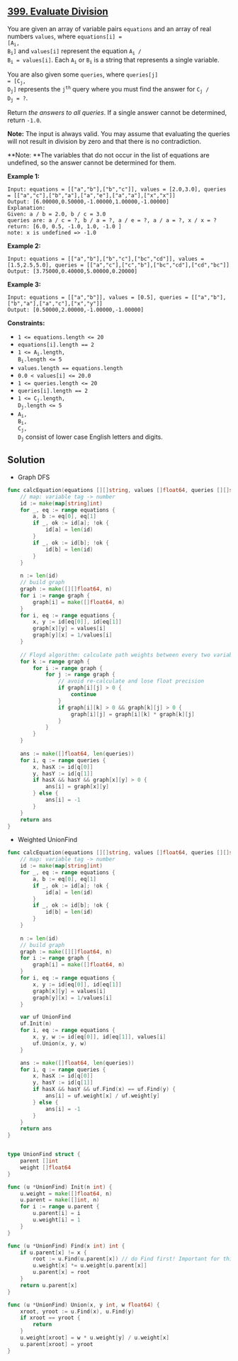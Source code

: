 ## [399. Evaluate Division](https://leetcode.com/problems/evaluate-division/)


You are given an array of variable pairs `equations` and an array of real numbers `values`, where <code>equations[i] = [A<sub style="display: inline;">i</sub>, B<sub style="display: inline;">i</sub>]</code> and `values[i]` represent the equation <code>A<sub style="display: inline;">i</sub> / B<sub style="display: inline;">i</sub> = values[i]</code>. Each <code>A<sub style="display: inline;">i</sub></code> or <code>B<sub style="display: inline;">i</sub></code> is a string that represents a single variable.

You are also given some `queries`, where <code>queries[j] = [C<sub style="display: inline;">j</sub>, D<sub style="display: inline;">j</sub>]</code> represents the <code>j<sup>th</sup></code> query where you must find the answer for <code>C<sub style="display: inline;">j</sub> / D<sub style="display: inline;">j</sub> = ?</code>.

Return _the answers to all queries_. If a single answer cannot be determined, return `-1.0`.

**Note:** The input is always valid. You may assume that evaluating the queries will not result in division by zero and that there is no contradiction.

**Note: **The variables that do not occur in the list of equations are undefined, so the answer cannot be determined for them.

**Example 1:**

```
Input: equations = [["a","b"],["b","c"]], values = [2.0,3.0], queries = [["a","c"],["b","a"],["a","e"],["a","a"],["x","x"]]
Output: [6.00000,0.50000,-1.00000,1.00000,-1.00000]
Explanation: 
Given: a / b = 2.0, b / c = 3.0
queries are: a / c = ?, b / a = ?, a / e = ?, a / a = ?, x / x = ? 
return: [6.0, 0.5, -1.0, 1.0, -1.0 ]
note: x is undefined => -1.0
```

**Example 2:**

```
Input: equations = [["a","b"],["b","c"],["bc","cd"]], values = [1.5,2.5,5.0], queries = [["a","c"],["c","b"],["bc","cd"],["cd","bc"]]
Output: [3.75000,0.40000,5.00000,0.20000]
```

**Example 3:**

```
Input: equations = [["a","b"]], values = [0.5], queries = [["a","b"],["b","a"],["a","c"],["x","y"]]
Output: [0.50000,2.00000,-1.00000,-1.00000]
```

**Constraints:**

*   `1 <= equations.length <= 20`
*   `equations[i].length == 2`
*   <code>1 <= A<sub style="display: inline;">i</sub>.length, B<sub style="display: inline;">i</sub>.length <= 5</code>
*   `values.length == equations.length`
*   `0.0 < values[i] <= 20.0`
*   `1 <= queries.length <= 20`
*   `queries[i].length == 2`
*   <code>1 <= C<sub style="display: inline;">j</sub>.length, D<sub style="display: inline;">j</sub>.length <= 5</code>
*   <code>A<sub style="display: inline;">i</sub>, B<sub style="display: inline;">i</sub>, C<sub style="display: inline;">j</sub>, D<sub style="display: inline;">j</sub></code> consist of lower case English letters and digits.



## Solution

- Graph DFS

```go
func calcEquation(equations [][]string, values []float64, queries [][]string) []float64 {
    // map: variable tag -> number
    id := make(map[string]int)
    for _, eq := range equations {
        a, b := eq[0], eq[1]
        if _, ok := id[a]; !ok {
            id[a] = len(id)
        }
        if _, ok := id[b]; !ok {
            id[b] = len(id)
        }
    }
    
    n := len(id)
    // build graph
    graph := make([][]float64, n)
    for i := range graph {
        graph[i] = make([]float64, n)
    }
    for i, eq := range equations {
        x, y := id[eq[0]], id[eq[1]]
        graph[x][y] = values[i]
        graph[y][x] = 1/values[i]
    }
    
    // Floyd algorithm: calculate path weights between every two variables
    for k := range graph {
        for i := range graph {
            for j := range graph {
              	// avoid re-calculate and lose float precision
                if graph[i][j] > 0 {
                    continue
                }
                if graph[i][k] > 0 && graph[k][j] > 0 {
                    graph[i][j] = graph[i][k] * graph[k][j]
                }
            }
        }
    }
    
    ans := make([]float64, len(queries))
    for i, q := range queries {
        x, hasX := id[q[0]]
        y, hasY := id[q[1]]
        if hasX && hasY && graph[x][y] > 0 {
            ans[i] = graph[x][y]
        } else {
            ans[i] = -1
        }
    }
    return ans
}
```



- Weighted UnionFind

```go
func calcEquation(equations [][]string, values []float64, queries [][]string) []float64 {
    // map: variable tag -> number
    id := make(map[string]int)
    for _, eq := range equations {
        a, b := eq[0], eq[1]
        if _, ok := id[a]; !ok {
            id[a] = len(id)
        }
        if _, ok := id[b]; !ok {
            id[b] = len(id)
        }
    }
    
    n := len(id)
    // build graph
    graph := make([][]float64, n)
    for i := range graph {
        graph[i] = make([]float64, n)
    }
    for i, eq := range equations {
        x, y := id[eq[0]], id[eq[1]]
        graph[x][y] = values[i]
        graph[y][x] = 1/values[i]
    }

    var uf UnionFind
    uf.Init(n)
    for i, eq := range equations {
        x, y, w := id[eq[0]], id[eq[1]], values[i]
        uf.Union(x, y, w)
    }

    ans := make([]float64, len(queries))
    for i, q := range queries {
        x, hasX := id[q[0]]
        y, hasY := id[q[1]]
        if hasX && hasY && uf.Find(x) == uf.Find(y) {
            ans[i] = uf.weight[x] / uf.weight[y]
        } else {
            ans[i] = -1
        }
    }
    return ans
}


type UnionFind struct {
    parent []int
    weight []float64
}

func (u *UnionFind) Init(n int) {
    u.weight = make([]float64, n)
    u.parent = make([]int, n)
    for i := range u.parent {
        u.parent[i] = i
        u.weight[i] = 1
    }
}

func (u *UnionFind) Find(x int) int {
    if u.parent[x] != x {
        root := u.Find(u.parent[x]) // do Find first! Important for this problem!
        u.weight[x] *= u.weight[u.parent[x]]
        u.parent[x] = root
    }
    return u.parent[x]
}

func (u *UnionFind) Union(x, y int, w float64) {
    xroot, yroot := u.Find(x), u.Find(y)
    if xroot == yroot {
        return
    }
    u.weight[xroot] = w * u.weight[y] / u.weight[x]
    u.parent[xroot] = yroot
}
```

